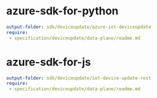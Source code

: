 # azure-sdk-for-python
``` yaml
output-folder: sdk/deviceupdate/azure-iot-deviceupdate
require:
 - specification/deviceupdate/data-plane/readme.md
```

# azure-sdk-for-js
``` yaml
output-folder: sdk/deviceupdate/iot-device-update-rest
require:
 - specification/deviceupdate/data-plane/readme.md
```
